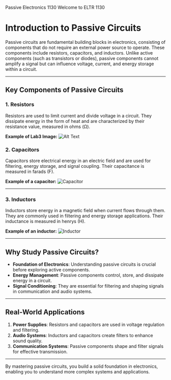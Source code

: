 Passive Electronics 1130
Welcome to ELTR 1130 

# Introduction to Passive Circuits

Passive circuits are fundamental building blocks in electronics, consisting of components that do not require an external power source to operate. These components include resistors, capacitors, and inductors. Unlike active components (such as transistors or diodes), passive components cannot amplify a signal but can influence voltage, current, and energy storage within a circuit.

---

## Key Components of Passive Circuits

### 1. Resistors
Resistors are used to limit current and divide voltage in a circuit. They dissipate energy in the form of heat and are characterized by their resistance value, measured in ohms (Ω).

**Example of Lab3 Image:**
![Alt Text](path/to/Lab3.jpg)

### 2. Capacitors
Capacitors store electrical energy in an electric field and are used for filtering, energy storage, and signal coupling. Their capacitance is measured in farads (F).

**Example of a capacitor:**
![Capacitor](https://upload.wikimedia.org/wikipedia/commons/thumb/4/4d/Electrolytic_capacitors.jpg/320px-Electrolytic_capacitors.jpg)

---

### 3. Inductors
Inductors store energy in a magnetic field when current flows through them. They are commonly used in filtering and energy storage applications. Their inductance is measured in henrys (H).

**Example of an inductor:**
![Inductor](https://upload.wikimedia.org/wikipedia/commons/thumb/2/22/Inductors.jpg/320px-Inductors.jpg)

---

## Why Study Passive Circuits?

- **Foundation of Electronics**: Understanding passive circuits is crucial before exploring active components.
- **Energy Management**: Passive components control, store, and dissipate energy in a circuit.
- **Signal Conditioning**: They are essential for filtering and shaping signals in communication and audio systems.

---

## Real-World Applications

1. **Power Supplies**: Resistors and capacitors are used in voltage regulation and filtering.
2. **Audio Systems**: Inductors and capacitors create filters to enhance sound quality.
3. **Communication Systems**: Passive components shape and filter signals for effective transmission.

---

By mastering passive circuits, you build a solid foundation in electronics, enabling you to understand more complex systems and applications.

